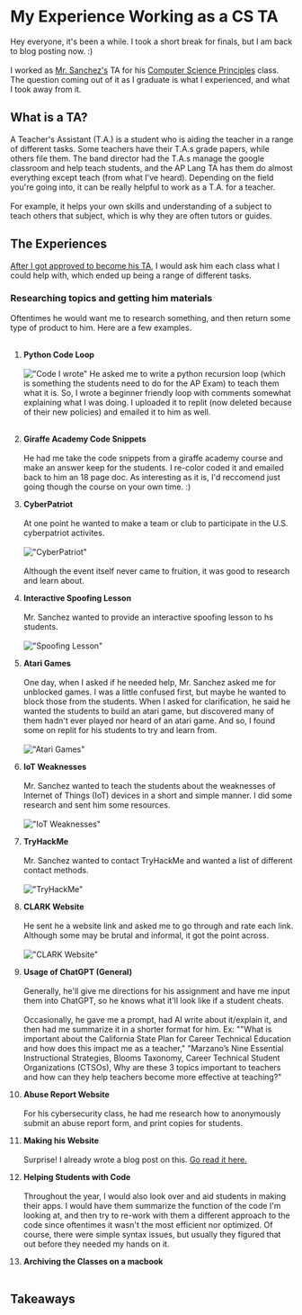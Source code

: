 # My Experience Working as a CS TA
Hey everyone, it's been a while. I took a short break for finals, but I am back to blog posting now. :) <br><br>
I worked as [Mr. Sanchez's](https://sites.google.com/opusd.us/mr-sanchez/home) TA for his [Computer Science Principles](https://apstudents.collegeboard.org/courses/ap-computer-science-principles) class. 
The question coming out of it as I graduate is what I experienced, and what I took away from it.

## What is a TA?
A Teacher's Assistant (T.A.) is a student who is aiding the teacher in a range of different tasks. Some teachers have their T.A.s grade papers, while others file them.
The band director had the T.A.s manage the google classroom and help teach students, and the AP Lang TA has them do almost everything except teach (from what I've heard). 
Depending on the field you're going into, it can be really helpful to work as a T.A. for a teacher. <br><br>
For example, it helps your own skills and understanding of a subject to teach others that subject, which is why they are often tutors or guides. 

## The Experiences
[After I got approved to become his TA](https://captainsapphire.github.io/PH-s-Blog/blog/2024/08/08/Becoming-TA.html), I would ask him each class what I could help with, which ended up being a range of different tasks. 
### Researching topics and getting him materials
Oftentimes he would want me to research something, and then return some type of product to him. Here are a few examples. <br><br>
1. **Python Code Loop** <br><br>
!["Code I wrote"](https://github.com/CaptainSapphire/PH-s-Blog/blob/main/assets/May%202025/Screenshot%202025-05-16%20142146.png?raw=true)
He asked me to write a python recursion loop (which is something the students need to do for the AP Exam) to teach them what it is. So, I wrote a beginner friendly loop with comments somewhat explaining what I was doing. I uploaded it to replit (now deleted because of their new policies) and emailed it to him as well. <br><Br>

2. **Giraffe Academy Code Snippets** <br><br>
He had me take the code snippets from a giraffe academy course and make an answer keep for the students. I re-color coded it and emailed back to him an 18 page doc. As interesting as it is, I'd reccomend just going though the course on your own time. :)

3. **CyberPatriot** <br><br>
At one point he wanted to make a team or club to participate in the U.S. cyberpatriot activites. <br><br>
!["CyberPatriot"](https://github.com/CaptainSapphire/PH-s-Blog/blob/main/assets/May%202025/Screenshot%202025-05-19%20114751.png?raw=true)<br><br>
Although the event itself never came to fruition, it was good to research and learn about. 

4. **Interactive Spoofing Lesson** <br><br>
Mr. Sanchez wanted to provide an interactive spoofing lesson to hs students. <br><br>
!["Spoofing Lesson"](https://github.com/CaptainSapphire/PH-s-Blog/blob/main/assets/May%202025/Screenshot%202025-05-19%20115201.png?raw=true)

5. **Atari Games** <br><br>
One day, when I asked if he needed help, Mr. Sanchez asked me for unblocked games. I was a little confused first, but maybe he wanted to block those from the students. When I asked for clarification, he said he
wanted the students to build an atari game, but discovered many of them hadn't ever played nor heard of an atari game. And so, I found some on replit for his students to try and learn from. <br><br>
!["Atari Games"](https://github.com/CaptainSapphire/PH-s-Blog/blob/main/assets/May%202025/Screenshot%202025-05-19%20115416.png?raw=true)

6. **IoT Weaknesses** <br><br>
Mr. Sanchez wanted to teach the students about the weaknesses of Internet of Things (IoT) devices in a short and simple manner. I did some research and sent him some resources. <br><br>
!["IoT Weaknesses"](https://github.com/CaptainSapphire/PH-s-Blog/blob/main/assets/May%202025/Screenshot%202025-05-19%20115731.png?raw=true)

7. **TryHackMe** <br><br>
Mr. Sanchez wanted to contact TryHackMe and wanted a list of different contact methods. <br><br>
!["TryHackMe"](https://github.com/CaptainSapphire/PH-s-Blog/blob/main/assets/May%202025/Screenshot%202025-05-19%20120201.png?raw=true)

8. **CLARK Website** <br><br>
He sent he a website link and asked me to go through and rate each link. Although some may be brutal and informal, it got the point across. <br><br>
!["CLARK Website"](https://github.com/CaptainSapphire/PH-s-Blog/blob/main/assets/May%202025/Screenshot%202025-05-19%20120510.png?raw=true)

9. **Usage of ChatGPT (General)** <br><br>
Generally, he'll give me directions for his assignment and have me input them into ChatGPT, so he knows what it'll look like if a student cheats.<br><br>
Occasionally, he gave me a prompt, had AI write about it/explain it, and then had me summarize it in a shorter format for him. Ex: ""What is important about the California State Plan for Career Technical Education and how does this impact me as a teacher," "Marzano’s Nine Essential Instructional Strategies, Blooms Taxonomy, Career Technical Student Organizations (CTSOs), Why are these 3 topics important to teachers and how can they help teachers become more effective at teaching?"

10. **Abuse Report Website** <br><br>
For his cybersecurity class, he had me research how to anonymously submit an abuse report form, and print copies for students. 

11. **Making his Website** <br><br>
Surprise! I already wrote a blog post on this. [Go read it here.](https://captainsapphire.github.io/PH-s-Blog/blog/2024/08/14/Second-TA-assignment.html)

12. **Helping Students with Code** <br><br>
Throughout the year, I would also look over and aid students in making their apps. I would have them summarize the function of the code I'm looking at, and then try to re-work with them a different approach to the code since oftentimes it wasn't the most efficient nor optimized. Of course, there were simple syntax issues, but usually they figured that out before they needed my hands on it. 

13. **Archiving the Classes on a macbook** <br><br>


## Takeaways
